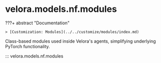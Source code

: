 # velora.models.nf.modules

???+ abstract "Documentation"

    > [Customization: Modules](../../customize/modules/index.md)

Class-based modules used inside Velora's agents, simplifying underlying PyTorch functionality.

::: velora.models.nf.modules
